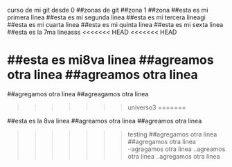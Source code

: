 curso de mi git desde 0
##zonas de git
##zona 1
##zona 
##esta es mi primera linea
##esta es mi segunda linea
##esta es mi tercera lineagi
##esta es mi cuarta linea
##esta es mi quinta linea
##esta es mi sexta linea
##esta es la 7ma lineasss
<<<<<<< HEAD
<<<<<<< HEAD

##esta es mi8va linea
##agreamos otra linea
##agreamos otra linea
=======
##agregamos otra linea
##agreagamos otra linea
>>>>>>> universo3
=======

##esta es la 8va linea
##agreamos otra linea
##agreamos otra linea
>>>>>>> testing
##agregamos otra linea
##agregamos otra linea
··agragamos otra linea
..agreamos otra linea
..agregamos otra linea
